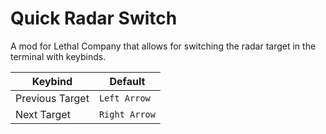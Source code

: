 # Quick Radar Switch
A mod for Lethal Company that allows for switching the radar target in the terminal with keybinds.

| Keybind         | Default       |
|-----------------|---------------|
| Previous Target | `Left Arrow`  |
| Next Target     | `Right Arrow` |